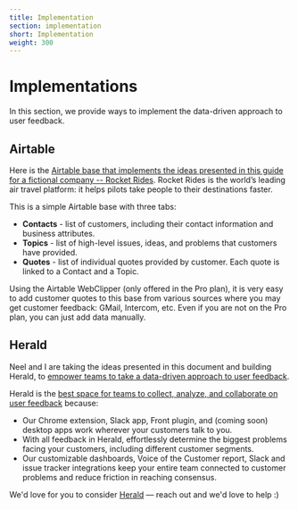 ```yaml
---
title: Implementation
section: implementation
short: Implementation
weight: 300
---
```


# Implementations

In this section, we provide ways to implement the data-driven approach to user feedback.

## Airtable

Here is the [Airtable base that implements the ideas presented in this guide for a fictional company -- Rocket Rides](https://airtable.com/shr06odYkz7K3p81S). Rocket Rides is the world’s leading air travel platform: it helps pilots take people to their destinations faster.

This is a simple Airtable base with three tabs:

- **Contacts** - list of customers, including their contact information and business attributes.
- **Topics** - list of high-level issues, ideas, and problems that customers have provided.
- **Quotes** - list of individual quotes provided by customer. Each quote is linked to a Contact and a Topic.

Using the Airtable WebClipper (only offered in the Pro plan), it is very easy to add customer quotes to this base from various sources where you may get customer feedback: GMail, Intercom, etc. Even if you are not on the Pro plan, you can just add data manually.

## Herald

Neel and I are taking the ideas presented in this document and building Herald, to [empower teams to take a data-driven approach to user feedback](https://www.heraldhq.com).

Herald is the [best space for teams to collect, analyze, and collaborate on user feedback](https://www.heraldhq.com) because:

- Our Chrome extension, Slack app, Front plugin, and (coming soon) desktop apps work wherever your customers talk to you.
- With all feedback in Herald, effortlessly determine the biggest problems facing your customers, including different customer segments.
- Our customizable dashboards, Voice of the Customer report, Slack and issue tracker integrations keep your entire team connected to customer problems and reduce friction in reaching consensus.

We'd love for you to consider [Herald](https://www.heraldhq.com) — reach out and we'd love to help :)
